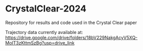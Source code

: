 # CrystalClear-2024
Repository for results and code used in the Crystal Clear paper

Trajectory data currently available at: https://drive.google.com/drive/folders/18bV229NakgAcyV5XQ-MoIT3zKttmSzBg?usp=drive_link
